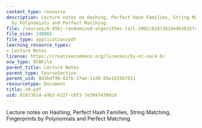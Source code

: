 ```yaml
---
content_type: resource
description: Lecture notes on Hashing, Perfect Hash Families, String Matching, Fingerprints
  by Polynomials and Perfect Matching.
file: /courses/6-856j-randomized-algorithms-fall-2002/81873614e9b3632fc8f37e3997470dcd_n9.pdf
file_size: 148865
file_type: application/pdf
learning_resource_types:
- Lecture Notes
license: https://creativecommons.org/licenses/by-nc-sa/4.0/
ocw_type: OCWFile
parent_title: Lecture Notes
parent_type: CourseSection
parent_uid: 8d3bdf99-82fb-17ae-11d8-85e1d32b7611
resourcetype: Document
title: n9.pdf
uid: 81873614-e9b3-632f-c8f3-7e3997470dcd
---
```

Lecture notes on Hashing, Perfect Hash Families, String Matching, Fingerprints by Polynomials and Perfect Matching.